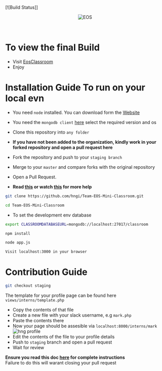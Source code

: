 
[![Build Status]]

<div align="center">

![EOS](https://res.cloudinary.com/iambeejayayo/image/upload/v1554240066/brand-logo.png)

<br>

</div>

# To view the final Build
- Visit [EosClassroom](https://eosminiclassroom.herokuapp.com/)
- Enjoy

# Installation Guide To run on your local evn 

- You  need `node` installed. You can download form the [Website](https://nodejs.org/en/)
- You need the `mongodb client` [here](https://www.mongodb.com/download-center/compass) select the required version and os
- Clone this repository into `any folder`  <br>

- **If you have not been added to the organization, kindly work in your forked repository and open a pull request here** <br>
- Fork the repository and push to your `staging branch`
- Merge to your `master` and compare forks with the original repository
- Open a Pull Request.
- **Read [this](https://help.github.com/en/articles/creating-a-pull-request-from-a-fork) or watch [this](https://www.youtube.com/watch?v=G1I3HF4YWEw) for more help**

```bash
git clone https://github.com/hngi/Team-EOS-Mini-Classroom.git
```

```bash
cd Team-EOS-Mini-Classroom
```

- To set the development env database
```bash
export CLASSROOMDATABASEURL=mongodb://localhost:27017/classroom
```

```bash
npm install
```

```bash
node app.js
```

```bash
Visit localhost:3000 in your browser
```

# Contribution Guide

```bash
git checkout staging
```

The template for your profile page can be found here
`views/interns/template.php`

- Copy the contents of that file
- Create a new file with your slack username, e.g `mark.php`
- Paste the contents there
- Now your page should be assesible via `localhost:8000/interns/mark`
  ![hng profile](https://res.cloudinary.com/iambeejayayo/image/upload/v1554302765/download.png)
- Edit the contents of the file to your profile details
- Push to `staging` branch and open a pull request
- Wait for review

**Ensure you read this doc [here](https://docs.google.com/document/d/1TxZqGLsut4ZVJEP6xF-DZGq3goaHfQ2phF-1I3YbrNc/edit?usp=sharing) for complete instructions** <br>
Failure to do this will warant closing your pull request

